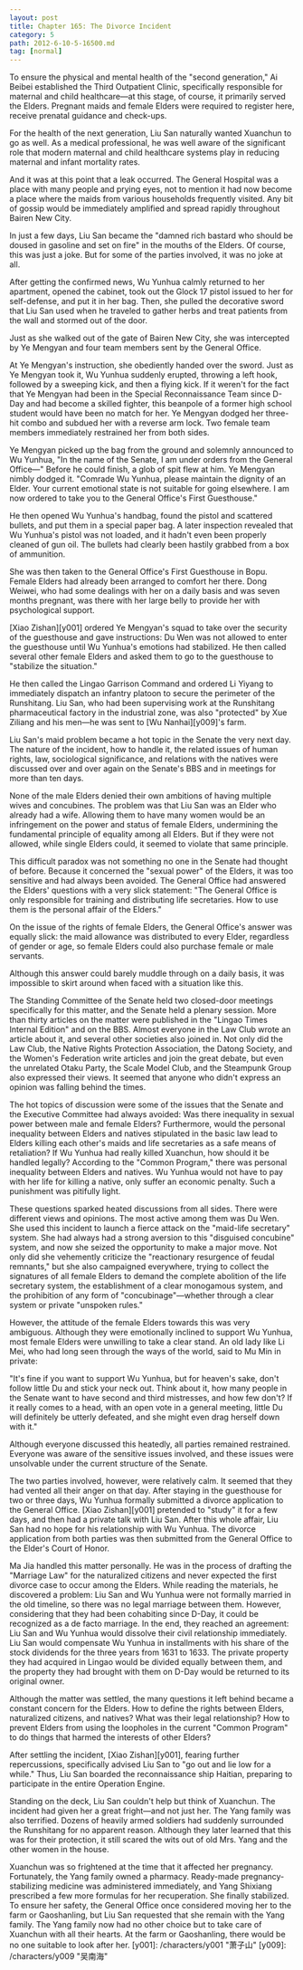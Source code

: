 ```yaml
---
layout: post
title: Chapter 165: The Divorce Incident
category: 5
path: 2012-6-10-5-16500.md
tag: [normal]
---
```


To ensure the physical and mental health of the "second generation," Ai Beibei established the Third Outpatient Clinic, specifically responsible for maternal and child healthcare—at this stage, of course, it primarily served the Elders. Pregnant maids and female Elders were required to register here, receive prenatal guidance and check-ups.

For the health of the next generation, Liu San naturally wanted Xuanchun to go as well. As a medical professional, he was well aware of the significant role that modern maternal and child healthcare systems play in reducing maternal and infant mortality rates.

And it was at this point that a leak occurred. The General Hospital was a place with many people and prying eyes, not to mention it had now become a place where the maids from various households frequently visited. Any bit of gossip would be immediately amplified and spread rapidly throughout Bairen New City.

In just a few days, Liu San became the "damned rich bastard who should be doused in gasoline and set on fire" in the mouths of the Elders. Of course, this was just a joke. But for some of the parties involved, it was no joke at all.

After getting the confirmed news, Wu Yunhua calmly returned to her apartment, opened the cabinet, took out the Glock 17 pistol issued to her for self-defense, and put it in her bag. Then, she pulled the decorative sword that Liu San used when he traveled to gather herbs and treat patients from the wall and stormed out of the door.

Just as she walked out of the gate of Bairen New City, she was intercepted by Ye Mengyan and four team members sent by the General Office.

At Ye Mengyan's instruction, she obediently handed over the sword. Just as Ye Mengyan took it, Wu Yunhua suddenly erupted, throwing a left hook, followed by a sweeping kick, and then a flying kick. If it weren't for the fact that Ye Mengyan had been in the Special Reconnaissance Team since D-Day and had become a skilled fighter, this beanpole of a former high school student would have been no match for her. Ye Mengyan dodged her three-hit combo and subdued her with a reverse arm lock. Two female team members immediately restrained her from both sides.

Ye Mengyan picked up the bag from the ground and solemnly announced to Wu Yunhua, "In the name of the Senate, I am under orders from the General Office—" Before he could finish, a glob of spit flew at him. Ye Mengyan nimbly dodged it. "Comrade Wu Yunhua, please maintain the dignity of an Elder. Your current emotional state is not suitable for going elsewhere. I am now ordered to take you to the General Office's First Guesthouse."

He then opened Wu Yunhua's handbag, found the pistol and scattered bullets, and put them in a special paper bag. A later inspection revealed that Wu Yunhua's pistol was not loaded, and it hadn't even been properly cleaned of gun oil. The bullets had clearly been hastily grabbed from a box of ammunition.

She was then taken to the General Office's First Guesthouse in Bopu. Female Elders had already been arranged to comfort her there. Dong Weiwei, who had some dealings with her on a daily basis and was seven months pregnant, was there with her large belly to provide her with psychological support.

[Xiao Zishan][y001] ordered Ye Mengyan's squad to take over the security of the guesthouse and gave instructions: Du Wen was not allowed to enter the guesthouse until Wu Yunhua's emotions had stabilized. He then called several other female Elders and asked them to go to the guesthouse to "stabilize the situation."

He then called the Lingao Garrison Command and ordered Li Yiyang to immediately dispatch an infantry platoon to secure the perimeter of the Runshitang. Liu San, who had been supervising work at the Runshitang pharmaceutical factory in the industrial zone, was also "protected" by Xue Ziliang and his men—he was sent to [Wu Nanhai][y009]'s farm.

Liu San's maid problem became a hot topic in the Senate the very next day. The nature of the incident, how to handle it, the related issues of human rights, law, sociological significance, and relations with the natives were discussed over and over again on the Senate's BBS and in meetings for more than ten days.

None of the male Elders denied their own ambitions of having multiple wives and concubines. The problem was that Liu San was an Elder who already had a wife. Allowing them to have many women would be an infringement on the power and status of female Elders, undermining the fundamental principle of equality among all Elders. But if they were not allowed, while single Elders could, it seemed to violate that same principle.

This difficult paradox was not something no one in the Senate had thought of before. Because it concerned the "sexual power" of the Elders, it was too sensitive and had always been avoided. The General Office had answered the Elders' questions with a very slick statement: "The General Office is only responsible for training and distributing life secretaries. How to use them is the personal affair of the Elders."

On the issue of the rights of female Elders, the General Office's answer was equally slick: the maid allowance was distributed to every Elder, regardless of gender or age, so female Elders could also purchase female or male servants.

Although this answer could barely muddle through on a daily basis, it was impossible to skirt around when faced with a situation like this.

The Standing Committee of the Senate held two closed-door meetings specifically for this matter, and the Senate held a plenary session. More than thirty articles on the matter were published in the "Lingao Times Internal Edition" and on the BBS. Almost everyone in the Law Club wrote an article about it, and several other societies also joined in. Not only did the Law Club, the Native Rights Protection Association, the Datong Society, and the Women's Federation write articles and join the great debate, but even the unrelated Otaku Party, the Scale Model Club, and the Steampunk Group also expressed their views. It seemed that anyone who didn't express an opinion was falling behind the times.

The hot topics of discussion were some of the issues that the Senate and the Executive Committee had always avoided: Was there inequality in sexual power between male and female Elders? Furthermore, would the personal inequality between Elders and natives stipulated in the basic law lead to Elders killing each other's maids and life secretaries as a safe means of retaliation? If Wu Yunhua had really killed Xuanchun, how should it be handled legally? According to the "Common Program," there was personal inequality between Elders and natives. Wu Yunhua would not have to pay with her life for killing a native, only suffer an economic penalty. Such a punishment was pitifully light.

These questions sparked heated discussions from all sides. There were different views and opinions. The most active among them was Du Wen. She used this incident to launch a fierce attack on the "maid-life secretary" system. She had always had a strong aversion to this "disguised concubine" system, and now she seized the opportunity to make a major move. Not only did she vehemently criticize the "reactionary resurgence of feudal remnants," but she also campaigned everywhere, trying to collect the signatures of all female Elders to demand the complete abolition of the life secretary system, the establishment of a clear monogamous system, and the prohibition of any form of "concubinage"—whether through a clear system or private "unspoken rules."

However, the attitude of the female Elders towards this was very ambiguous. Although they were emotionally inclined to support Wu Yunhua, most female Elders were unwilling to take a clear stand. An old lady like Li Mei, who had long seen through the ways of the world, said to Mu Min in private:

"It's fine if you want to support Wu Yunhua, but for heaven's sake, don't follow little Du and stick your neck out. Think about it, how many people in the Senate want to have second and third mistresses, and how few don't? If it really comes to a head, with an open vote in a general meeting, little Du will definitely be utterly defeated, and she might even drag herself down with it."

Although everyone discussed this heatedly, all parties remained restrained. Everyone was aware of the sensitive issues involved, and these issues were unsolvable under the current structure of the Senate.

The two parties involved, however, were relatively calm. It seemed that they had vented all their anger on that day. After staying in the guesthouse for two or three days, Wu Yunhua formally submitted a divorce application to the General Office. [Xiao Zishan][y001] pretended to "study" it for a few days, and then had a private talk with Liu San. After this whole affair, Liu San had no hope for his relationship with Wu Yunhua. The divorce application from both parties was then submitted from the General Office to the Elder's Court of Honor.

Ma Jia handled this matter personally. He was in the process of drafting the "Marriage Law" for the naturalized citizens and never expected the first divorce case to occur among the Elders. While reading the materials, he discovered a problem: Liu San and Wu Yunhua were not formally married in the old timeline, so there was no legal marriage between them. However, considering that they had been cohabiting since D-Day, it could be recognized as a de facto marriage. In the end, they reached an agreement: Liu San and Wu Yunhua would dissolve their civil relationship immediately. Liu San would compensate Wu Yunhua in installments with his share of the stock dividends for the three years from 1631 to 1633. The private property they had acquired in Lingao would be divided equally between them, and the property they had brought with them on D-Day would be returned to its original owner.

Although the matter was settled, the many questions it left behind became a constant concern for the Elders. How to define the rights between Elders, naturalized citizens, and natives? What was their legal relationship? How to prevent Elders from using the loopholes in the current "Common Program" to do things that harmed the interests of other Elders?

After settling the incident, [Xiao Zishan][y001], fearing further repercussions, specifically advised Liu San to "go out and lie low for a while." Thus, Liu San boarded the reconnaissance ship Haitian, preparing to participate in the entire Operation Engine.

Standing on the deck, Liu San couldn't help but think of Xuanchun. The incident had given her a great fright—and not just her. The Yang family was also terrified. Dozens of heavily armed soldiers had suddenly surrounded the Runshitang for no apparent reason. Although they later learned that this was for their protection, it still scared the wits out of old Mrs. Yang and the other women in the house.

Xuanchun was so frightened at the time that it affected her pregnancy. Fortunately, the Yang family owned a pharmacy. Ready-made pregnancy-stabilizing medicine was administered immediately, and Yang Shixiang prescribed a few more formulas for her recuperation. She finally stabilized. To ensure her safety, the General Office once considered moving her to the farm or Gaoshanling, but Liu San requested that she remain with the Yang family. The Yang family now had no other choice but to take care of Xuanchun with all their hearts. At the farm or Gaoshanling, there would be no one suitable to look after her.
[y001]: /characters/y001 "萧子山"
[y009]: /characters/y009 "吴南海"